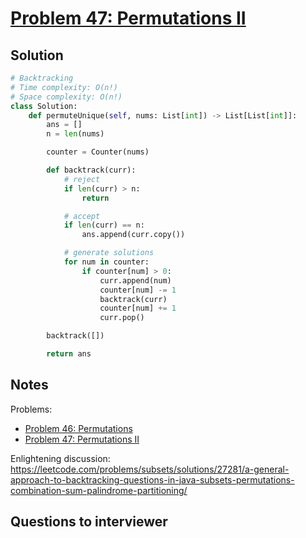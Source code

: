 # [Problem 47: Permutations II](https://leetcode.com/problems/permutations-ii/)

## Solution

```py
# Backtracking
# Time complexity: O(n!)
# Space complexity: O(n!)
class Solution:
    def permuteUnique(self, nums: List[int]) -> List[List[int]]:
        ans = []
        n = len(nums)

        counter = Counter(nums)

        def backtrack(curr):
            # reject
            if len(curr) > n:
                return

            # accept
            if len(curr) == n:
                ans.append(curr.copy())

            # generate solutions
            for num in counter:
                if counter[num] > 0:
                    curr.append(num)
                    counter[num] -= 1
                    backtrack(curr)
                    counter[num] += 1
                    curr.pop()

        backtrack([])

        return ans
```

## Notes

Problems:

- [Problem 46: Permutations](https://leetcode.com/problems/permutations/)
- [Problem 47: Permutations II](https://leetcode.com/problems/permutations-ii/)

Enlightening discussion: https://leetcode.com/problems/subsets/solutions/27281/a-general-approach-to-backtracking-questions-in-java-subsets-permutations-combination-sum-palindrome-partitioning/

## Questions to interviewer
